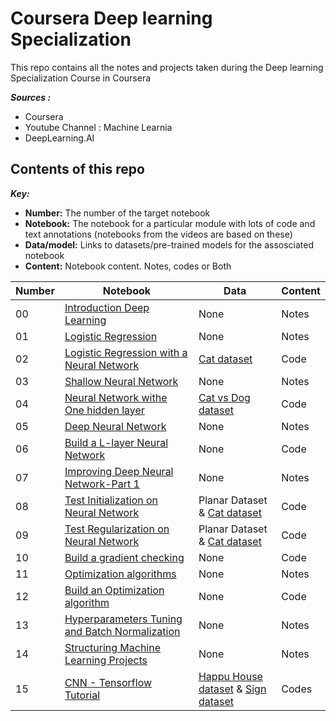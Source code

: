 # Coursera Deep learning Specialization

This repo contains all the notes and projects taken during the Deep learning Specialization Course in Coursera

***Sources :*** 
- Coursera
- Youtube Channel : Machine Learnia
- DeepLearning.AI

## Contents of this repo

***Key:***
* **Number:** The number of the target notebook 
* **Notebook:** The notebook for a particular module with lots of code and text annotations (notebooks from the videos are based on these)
* **Data/model:** Links to datasets/pre-trained models for the assosciated notebook
* **Content:** Notebook content. Notes, codes or Both

| Number | Notebook | Data | Content |
| ----- |  ----- |  ----- | ----- | 
| 00 | [Introduction Deep Learning](https://github.com/danchaud-vincent/deep-learning-specialization/blob/main/00-Introduction%20to%20Deep%20Learning.ipynb) | None | Notes |
| 01 | [Logistic Regression](https://github.com/danchaud-vincent/deep-learning-specialization/blob/main/01-Logistic%20Regression.ipynb) | None | Notes |
| 02 | [Logistic Regression with a Neural Network](https://github.com/danchaud-vincent/deep-learning-specialization/blob/main/02-Logitistic%20Regression%20with%20a%20Neural%20Network.ipynb) | [Cat dataset](https://github.com/danchaud-vincent/deep-learning-specialization/tree/main/datasets/01%20-%20cat)| Code |
| 03 | [Shallow Neural Network](https://github.com/danchaud-vincent/deep-learning-specialization/blob/main/03-Shallow%20Neural%20Network.ipynb) | None | Notes |
| 04 | [Neural Network withe One hidden layer](https://github.com/danchaud-vincent/deep-learning-specialization/blob/main/04-Neural%20Network%20with%20one%20hidden%20layer.ipynb) | [Cat vs Dog dataset](https://github.com/danchaud-vincent/deep-learning-specialization/tree/main/datasets/02%20-%20cat%20vs%20dog) | Code |
| 05 | [Deep Neural Network](https://github.com/danchaud-vincent/deep-learning-specialization/blob/main/05-Deep%20Neural%20Network.ipynb) | None | Notes |
| 06 | [Build a L-layer Neural Network](https://github.com/danchaud-vincent/deep-learning-specialization/blob/main/06-Build%20a%20L-layer%20Neural%20network.ipynb) | None | Code |
| 07 | [Improving Deep Neural Network-Part 1](https://github.com/danchaud-vincent/deep-learning-specialization/blob/main/07-Improving%20Deep%20Neural%20Network-Part_1.ipynb) | None | Notes |
| 08 | [Test Initialization on Neural Network](https://github.com/danchaud-vincent/deep-learning-specialization/blob/main/08-Test%20Initialization%20on%20Neural%20Network.ipynb) | Planar Dataset & [Cat dataset](https://github.com/danchaud-vincent/deep-learning-specialization/tree/main/datasets/01%20-%20cat) | Code |
| 09 | [Test Regularization on Neural Network](https://github.com/danchaud-vincent/deep-learning-specialization/blob/main/09-Test%20Regularization%20on%20Neural%20Network.ipynb) | Planar Dataset & [Cat dataset](https://github.com/danchaud-vincent/deep-learning-specialization/tree/main/datasets/01%20-%20cat) | Code |
| 10 | [Build a gradient checking](https://github.com/danchaud-vincent/deep-learning-specialization/blob/main/10-Build%20a%20gradient%20checking.ipynb) | None | Code |
| 11 | [Optimization algorithms](https://github.com/danchaud-vincent/deep-learning-specialization/blob/main/11-Optimization%20algorithms.ipynb) | None | Notes |
| 12 | [Build an Optimization algorithm](https://github.com/danchaud-vincent/deep-learning-specialization/blob/main/12-Build%20an%20Optimization%20algorithm.ipynb) | None | Code |
| 13 | [Hyperparameters Tuning and Batch Normalization](https://github.com/danchaud-vincent/deep-learning-specialization/blob/main/13-Hyperparameters%20Tuning%20and%20Batch%20Normalization.ipynb) | None | Notes |
| 14 | [Structuring Machine Learning Projects](https://github.com/danchaud-vincent/deep-learning-specialization/blob/main/14-Structuring%20Machine%20Learning%20projects.ipynb) | None | Notes |
| 15 | [CNN - Tensorflow Tutorial](https://github.com/danchaud-vincent/deep-learning-specialization/blob/main/15-Convolutional%20Neural%20Network.ipynb) | [Happu House dataset](https://github.com/danchaud-vincent/deep-learning-specialization/tree/main/datasets/05%20-%20happy_house) & [Sign dataset](https://github.com/danchaud-vincent/deep-learning-specialization/tree/main/datasets/04%20-%20signs) | Codes |

